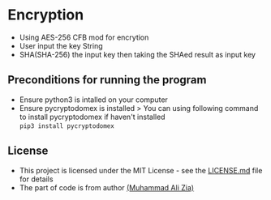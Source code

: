 # Encryption

* Using AES-256 CFB mod for encrytion
* User input the key String
* SHA(SHA-256) the input key then taking the SHAed result as input key

## Preconditions for running the program
* Ensure python3 is intalled on your computer
* Ensure pycryptodomex is installed > You can using following command to install pycryptodomex if haven't installed  
`pip3 install pycryptodomex`

## License
* This project is licensed under the MIT License - see the [LICENSE.md](https://github.com/O-GuanjieWang-O/Encryption/blob/main/LICENSE) file for details
* The part of code is from author [(Muhammad Ali Zia)](https://github.com/the-javapocalypse)
